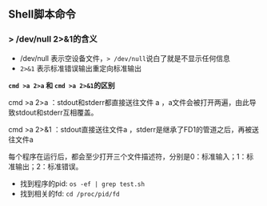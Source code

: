 



## Shell脚本命令



### > /dev/null 2>&1的含义



- /dev/null 表示空设备文件，`> /dev/null`说白了就是不显示任何信息
- `2>&1` 表示标准错误输出重定向标准输出 



**`cmd >a 2>a`  和 `cmd >a 2>&1`的区别**

cmd >a 2>a ：stdout和stderr都直接送往文件 a ，a文件会被打开两遍，由此导致stdout和stderr互相覆盖。

cmd >a 2>&1 ：stdout直接送往文件a ，stderr是继承了FD1的管道之后，再被送往文件a 





每个程序在运行后，都会至少打开三个文件描述符，分别是0：标准输入；1：标准输出；2：标准错误。

- 找到程序的pid:  `os -ef | grep test.sh`
- 找到相关的fd:  `cd /proc/pid/fd`